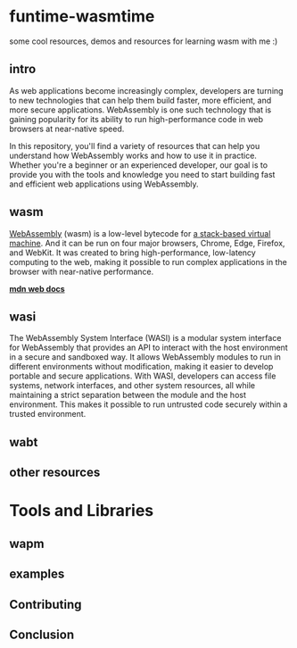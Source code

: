 # funtime-wasmtime

some cool resources, demos and resources for learning wasm with me :)

## intro

As web applications become increasingly complex, developers are turning to new technologies that can help them build faster, more efficient, and more secure applications. WebAssembly is one such technology that is gaining popularity for its ability to run high-performance code in web browsers at near-native speed.

In this repository, you'll find a variety of resources that can help you understand how WebAssembly works and how to use it in practice. Whether you're a beginner or an experienced developer, our goal is to provide you with the tools and knowledge you need to start building fast and efficient web applications using WebAssembly.

## wasm

[WebAssembly](https://webassembly.org/) (wasm) is a low-level bytecode for [a stack-based virtual machine](https://en.wikipedia.org/wiki/Stack_machine). And it can be run on four major browsers, Chrome, Edge, Firefox, and WebKit. It was created to bring high-performance, low-latency computing to the web, making it possible to run complex applications in the browser with near-native performance.

**[mdn web docs](https://developer.mozilla.org/en-US/docs/WebAssembly)**

## wasi

The WebAssembly System Interface (WASI) is a modular system interface for WebAssembly that provides an API to interact with the host environment in a secure and sandboxed way. It allows WebAssembly modules to run in different environments without modification, making it easier to develop portable and secure applications. With WASI, developers can access file systems, network interfaces, and other system resources, all while maintaining a strict separation between the module and the host environment. This makes it possible to run untrusted code securely within a trusted environment.

## wabt
## other resources

# Tools and Libraries

## wapm

## examples

## Contributing

## Conclusion
